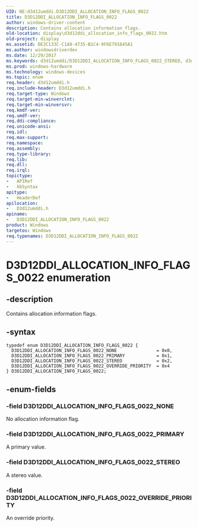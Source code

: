 ```yaml
---
UID: NE:d3d12umddi.D3D12DDI_ALLOCATION_INFO_FLAGS_0022
title: D3D12DDI_ALLOCATION_INFO_FLAGS_0022
author: windows-driver-content
description: Contains allocation information flags.
old-location: display\d3d12ddi_allocation_info_flags_0022.htm
old-project: display
ms.assetid: DE3C133C-C1A9-4735-B1C4-9F6E791845A1
ms.author: windowsdriverdev
ms.date: 12/29/2017
ms.keywords: d3d12umddi/D3D12DDI_ALLOCATION_INFO_FLAGS_0022_STEREO, d3d12umddi/D3D12DDI_ALLOCATION_INFO_FLAGS_0022_PRIMARY, D3D12DDI_ALLOCATION_INFO_FLAGS_0022, D3D12DDI_ALLOCATION_INFO_FLAGS_0022_OVERRIDE_PRIORITY, d3d12umddi/D3D12DDI_ALLOCATION_INFO_FLAGS_0022_OVERRIDE_PRIORITY, display.d3d12ddi_allocation_info_flags_0022, D3D12DDI_ALLOCATION_INFO_FLAGS_0022 enumeration [Display Devices], D3D12DDI_ALLOCATION_INFO_FLAGS_0022_NONE, d3d12umddi/D3D12DDI_ALLOCATION_INFO_FLAGS_0022, D3D12DDI_ALLOCATION_INFO_FLAGS_0022_PRIMARY, d3d12umddi/D3D12DDI_ALLOCATION_INFO_FLAGS_0022_NONE, D3D12DDI_ALLOCATION_INFO_FLAGS_0022_STEREO
ms.prod: windows-hardware
ms.technology: windows-devices
ms.topic: enum
req.header: d3d12umddi.h
req.include-header: D3d12umddi.h
req.target-type: Windows
req.target-min-winverclnt: 
req.target-min-winversvr: 
req.kmdf-ver: 
req.umdf-ver: 
req.ddi-compliance: 
req.unicode-ansi: 
req.idl: 
req.max-support: 
req.namespace: 
req.assembly: 
req.type-library: 
req.lib: 
req.dll: 
req.irql: 
topictype:
-	APIRef
-	kbSyntax
apitype:
-	HeaderDef
apilocation:
-	D3d12umddi.h
apiname:
-	D3D12DDI_ALLOCATION_INFO_FLAGS_0022
product: Windows
targetos: Windows
req.typenames: D3D12DDI_ALLOCATION_INFO_FLAGS_0022
---
```


# D3D12DDI_ALLOCATION_INFO_FLAGS_0022 enumeration


## -description


Contains allocation information flags.


## -syntax


````
typedef enum D3D12DDI_ALLOCATION_INFO_FLAGS_0022 { 
  D3D12DDI_ALLOCATION_INFO_FLAGS_0022_NONE               = 0x0,
  D3D12DDI_ALLOCATION_INFO_FLAGS_0022_PRIMARY            = 0x1,
  D3D12DDI_ALLOCATION_INFO_FLAGS_0022_STEREO             = 0x2,
  D3D12DDI_ALLOCATION_INFO_FLAGS_0022_OVERRIDE_PRIORITY  = 0x4
} D3D12DDI_ALLOCATION_INFO_FLAGS_0022;
````


## -enum-fields




### -field D3D12DDI_ALLOCATION_INFO_FLAGS_0022_NONE

No allocation information flag.


### -field D3D12DDI_ALLOCATION_INFO_FLAGS_0022_PRIMARY

A primary value. 


### -field D3D12DDI_ALLOCATION_INFO_FLAGS_0022_STEREO

A stereo value.


### -field D3D12DDI_ALLOCATION_INFO_FLAGS_0022_OVERRIDE_PRIORITY

An override priority. 

